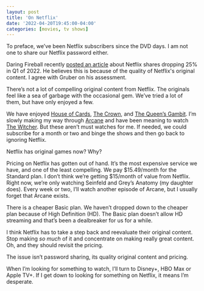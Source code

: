 ```yaml
---
layout: post
title: 'On Netflix'
date: '2022-04-20T19:45:00-04:00'
categories: [movies, tv shows]
---
```


To preface, we’ve been Netflix subscribers since the DVD days. I am not one to share our Netflix password either. 

Daring Fireball recently [posted an article](https://daringfireball.net/linked/2022/04/19/netflix-loses-subs) about Netflix shares dropping 25% in Q1 of 2022. He believes this is because of the quality of Netflix's original content. I agree with Gruber on his assessment. 

There’s not a lot of compelling original content from Netflix. The originals feel like a sea of garbage with the occasional gem. We’ve tried a lot of them, but have only enjoyed a few.

We have enjoyed [House of Cards](https://www.netflix.com/us/title/70178217), [The Crown](https://www.netflix.com/us/title/80025678), and [The Queen’s Gambit](https://www.netflix.com/us/title/80234304). I’m slowly making my way through [Arcane](https://www.netflix.com/us/title/81435684) and have been meaning to watch [The Witcher](https://www.netflix.com/us/title/80189685). But these aren’t must watches for me. If needed, we could subscribe for a month or two and binge the shows and then go back to ignoring Netflix. 

Netflix has original games now? Why?

Pricing on Netflix has gotten out of hand. It’s the most expensive service we have, and one of the least compelling. We pay $15.49/month for the Standard plan. I don’t think we’re getting $15/month of value from Netflix. Right now, we’re only watching Seinfeld and Grey’s Anatomy (my daughter does). Every week or two, I’ll watch another episode of Arcane, but I usually forget that Arcane exists. 

There is a cheaper Basic plan. We haven’t dropped down to the cheaper plan because of High Definition (HD). The Basic plan doesn’t allow HD streaming and that’s been a dealbreaker for us for a while.   

I think Netflix has to take a step back and reevaluate their original content. Stop making _so much_ of it and concentrate on making really great content. Oh, and they should revisit the pricing. 

The issue isn’t password sharing, its quality original content and pricing. 

When I’m looking for something to watch, I’ll turn to Disney+, HBO Max or Apple TV+. If I get down to looking for something on Netflix, it means I’m desperate. 
